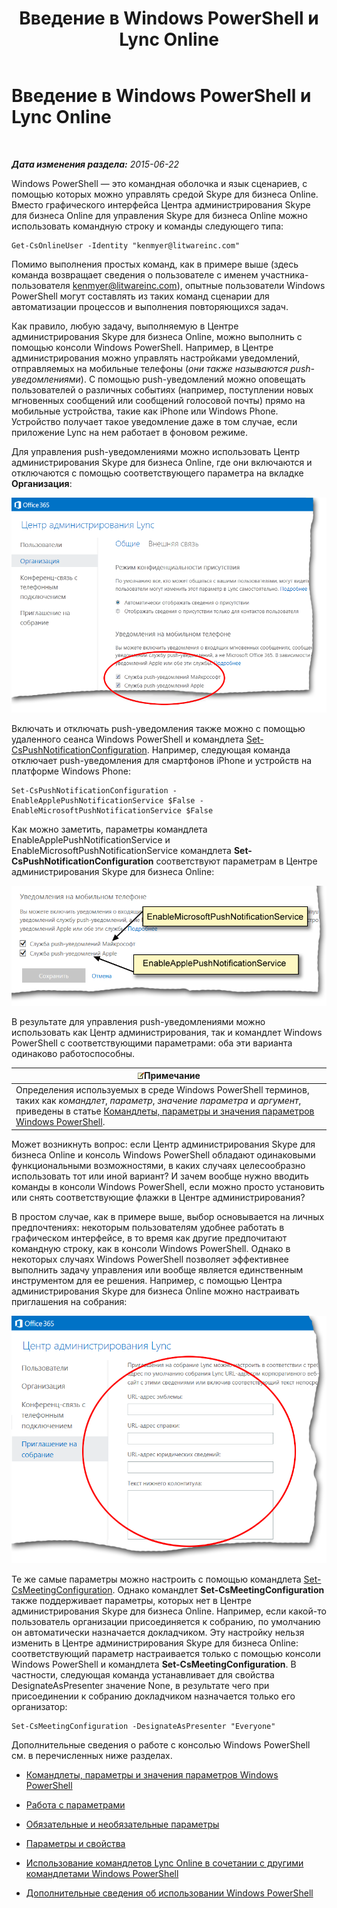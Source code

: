 ﻿---
title: Введение в Windows PowerShell и Lync Online
TOCTitle: Введение в Windows PowerShell и Lync Online
ms:assetid: 4b4cf534-c950-4d6c-abd9-d3d0e6f53bb7
ms:mtpsurl: https://technet.microsoft.com/ru-ru/library/Dn362785(v=OCS.15)
ms:contentKeyID: 56270545
ms.date: 06/01/2017
mtps_version: v=OCS.15
ms.translationtype: HT
---

# Введение в Windows PowerShell и Lync Online

 

_**Дата изменения раздела:** 2015-06-22_

Windows PowerShell — это командная оболочка и язык сценариев, с помощью которых можно управлять средой Skype для бизнеса Online. Вместо графического интерфейса Центра администрирования Skype для бизнеса Online для управления Skype для бизнеса Online можно использовать командную строку и команды следующего типа:

    Get-CsOnlineUser -Identity "kenmyer@litwareinc.com"

Помимо выполнения простых команд, как в примере выше (здесь команда возвращает сведения о пользователе с именем участника-пользователя kenmyer@litwareinc.com), опытные пользователи Windows PowerShell могут составлять из таких команд сценарии для автоматизации процессов и выполнения повторяющихся задач.

Как правило, любую задачу, выполняемую в Центре администрирования Skype для бизнеса Online, можно выполнить с помощью консоли Windows PowerShell. Например, в Центре администрирования можно управлять настройками уведомлений, отправляемых на мобильные телефоны (*они также называются push-уведомлениями*). С помощью push-уведомлений можно оповещать пользователей о различных событиях (например, поступлении новых мгновенных сообщений или сообщений голосовой почты) прямо на мобильные устройства, такие как iPhone или Windows Phone. Устройство получает такое уведомление даже в том случае, если приложение Lync на нем работает в фоновом режиме.

Для управления push-уведомлениями можно использовать Центр администрирования Skype для бизнеса Online, где они включаются и отключаются с помощью соответствующего параметра на вкладке **Организация**:

![LyncOnlinePowerShell\_Push\_Notifications](images/Dn362785.0a6ec1f5-1999-427f-880b-0587c98d7670(OCS.15).png "LyncOnlinePowerShell_Push_Notifications")

Включать и отключать push-уведомления также можно с помощью удаленного сеанса Windows PowerShell и командлета [Set-CsPushNotificationConfiguration](set-cspushnotificationconfiguration.md). Например, следующая команда отключает push-уведомления для смартфонов iPhone и устройств на платформе Windows Phone:

    Set-CsPushNotificationConfiguration -EnableApplePushNotificationService $False -EnableMicrosoftPushNotificationService $False

Как можно заметить, параметры командлета EnableApplePushNotificationService и EnableMicrosoftPushNotificationService командлета **Set-CsPushNotificationConfiguration** соответствуют параметрам в Центре администрирования Skype для бизнеса Online:

![Связь, показанная между параметрами Lync / командлет PS](images/Dn362785.f20086fd-3b51-4bbf-8d81-e643d9bf3a2e(OCS.15).png "Связь, показанная между параметрами Lync / командлет PS")

В результате для управления push-уведомлениями можно использовать как Центр администрирования, так и командлет Windows PowerShell с соответствующими параметрами: оба эти варианта одинаково работоспособны.

<table>
<thead>
<tr class="header">
<th><img src="images/Gg398412.note(OCS.15).gif" title="note" alt="note" />Примечание</th>
</tr>
</thead>
<tbody>
<tr class="odd">
<td>Определения используемых в среде Windows PowerShell терминов, таких как <em>командлет</em>, <em>параметр</em>, <em>значение параметра</em> и <em>аргумент</em>, приведены в статье <a href="windows-powershell-cmdlets-parameters-and-parameter-values-in-skype-for-business-online.md">Командлеты, параметры и значения параметров Windows PowerShell</a>.</td>
</tr>
</tbody>
</table>


Может возникнуть вопрос: если Центр администрирования Skype для бизнеса Online и консоль Windows PowerShell обладают одинаковыми функциональными возможностями, в каких случаях целесообразно использовать тот или иной вариант? И зачем вообще нужно вводить команды в консоли Windows PowerShell, если можно просто установить или снять соответствующие флажки в Центре администрирования?

В простом случае, как в примере выше, выбор основывается на личных предпочтениях: некоторым пользователям удобнее работать в графическом интерфейсе, в то время как другие предпочитают командную строку, как в консоли Windows PowerShell. Однако в некоторых случаях Windows PowerShell позволяет эффективнее выполнить задачу управления или вообще является единственным инструментом для ее решения. Например, с помощью Центра администрирования Skype для бизнеса Online можно настраивать приглашения на собрания:

![Центр администрирования Lync, параметры приглашения на собрание](images/Dn362785.3fb00c33-0bd4-46dd-beb1-8f71e24cf630(OCS.15).png "Центр администрирования Lync, параметры приглашения на собрание")

Те же самые параметры можно настроить с помощью командлета [Set-CsMeetingConfiguration](set-csmeetingconfiguration.md). Однако командлет **Set-CsMeetingConfiguration** также поддерживает параметры, которых нет в Центре администрирования Skype для бизнеса Online. Например, если какой-то пользователь организации присоединяется к собранию, по умолчанию он автоматически назначается докладчиком. Эту настройку нельзя изменить в Центре администрирования Skype для бизнеса Online: соответствующий параметр настраивается только с помощью консоли Windows PowerShell и командлета **Set-CsMeetingConfiguration**. В частности, следующая команда устанавливает для свойства DesignateAsPresenter значение None, в результате чего при присоединении к собранию докладчиком назначается только его организатор:

    Set-CsMeetingConfiguration -DesignateAsPresenter "Everyone"

Дополнительные сведения о работе с консолью Windows PowerShell см. в перечисленных ниже разделах.

  - [Командлеты, параметры и значения параметров Windows PowerShell](windows-powershell-cmdlets-parameters-and-parameter-values-in-skype-for-business-online.md)

  - [Работа с параметрами](working-with-parameters-in-skype-for-business-online.md)

  - [Обязательные и необязательные параметры](mandatory-and-optional-parameters-in-skype-for-business-online.md)

  - [Параметры и свойства](parameters-vs-properties-in-skype-for-business-online.md)

  - [Использование командлетов Lync Online в сочетании с другими командлетами Windows PowerShell](combining-skype-for-business-online-cmdlets-with-other-windows-powershell-cmdlets-in.md)

  - [Дополнительные сведения об использовании Windows PowerShell](more-help-for-using-windows-powershell-in-skype-for-business-online.md)

